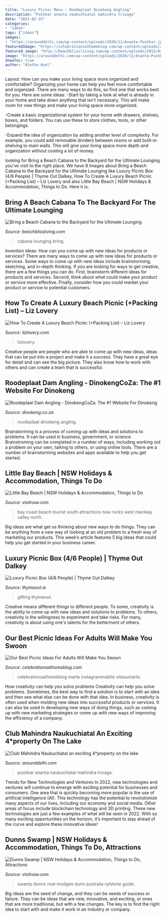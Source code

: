 ```yaml
---
title: "Luxury Picnic Menu - Roodeplaat Dinokeng Angling"
description: "Pushkar ananta naukuchiatal mahindra trivago"
date: "2023-02-15"
categories:
- "ideas"
tags: ["ideas"]
images:
- "https://arounddelhi.com/wp-content/uploads/2020/11/Ananta-Pushkar.jpeg"
featuredImage: "https://celebrationsathomeblog.com/wp-content/uploads/2018/10/fall-picnic-food.jpg"
featured_image: "http://beachblissliving.com/wp-content/uploads/2015/04/tent-cabana-.jpg"
image: "https://arounddelhi.com/wp-content/uploads/2020/11/Ananta-Pushkar.jpeg"
ShowToc: true
author: "Aletha Huel"
---
```



Layout: How can you make your living space more organized and comfortable?
Organizing your home can help you feel more comfortable and organized. There are many ways to do this, so find one that works best for you. Here are some ideas:
-Start by taking a look at what is already in your home and take down anything that isn't necessary. This will make room for new things and make your living space more organized.

-Create a basic organizational system for your home with drawers, shelves, boxes, and folders. You can use these to store clothes, tools, or other belongings.

-Expand the idea of organization by adding another level of complexity. For example, you could add removable dividers between rooms or add built-in shelving to main walls. This will give your living space more depth and organization without costing a lot of money.

	

		
looking for Bring a Beach Cabana to the Backyard for the Ultimate Lounging you've visit to the right place. We have 8 Images about Bring a Beach Cabana to the Backyard for the Ultimate Lounging like Luxury Picnic Box (4/6 People) | Thyme Out Dalkey, How To Create A Luxury Beach Picnic (+Packing List) – Liz Lovery and also Little Bay Beach | NSW Holidays &amp; Accommodation, Things to Do. Here it is:
		
    
## Bring A Beach Cabana To The Backyard For The Ultimate Lounging

<img loading=lazy src="http://beachblissliving.com/wp-content/uploads/2015/04/tent-cabana-.jpg" onerror="this.onerror=null;this.src='https://tse3.mm.bing.net/th?id=OIP.GwiGMNB4Gjq8p8_jocjQwAHaGR&amp;pid=15.1';" alt="Bring a Beach Cabana to the Backyard for the Ultimate Lounging">

_Source: beachblissliving.com_

>cabana lounging bring. 

	

Invention ideas: How can you come up with new ideas for products or services?
There are many ways to come up with new ideas for products or services. Some ways to come up with new ideas include brainstorming, sketching, and in-depth thinking. If you are looking for ways to get creative, there are a few things you can do. First, brainstorm different ideas for products and services. Second, think about what could make your product or service more effective. Finally, consider how you could market your product or service to potential customers.

    
## How To Create A Luxury Beach Picnic (+Packing List) – Liz Lovery

<img loading=lazy src="https://www.lizlovery.com/wp-content/uploads/2021/04/IMG_6834_jpg-2-min-1152x1536.jpg" onerror="this.onerror=null;this.src='https://tse4.mm.bing.net/th?id=OIP.5IJv0WABFAZzNQAkvf_BtwHaJ4&amp;pid=15.1';" alt="How To Create A Luxury Beach Picnic (+Packing List) – Liz Lovery">

_Source: lizlovery.com_

>lizlovery. 

	

Creative people are people who are able to come up with new ideas, ideas that can be put into a project and make it a success. They have a great eye for detail and can see the big picture. They also know how to work with others and can create a team that is successful.

    
## Roodeplaat Dam Angling - DinokengCoZa: The #1 Website For Dinokeng

<img loading=lazy src="https://dinokeng.co.za/wp-content/uploads/2020/12/Roodeplaat-Dam-Angling-Grounds-feature-photo.jpg" onerror="this.onerror=null;this.src='https://tse2.mm.bing.net/th?id=OIP.qXcgqh7n9sV0-QMgtj5MlwHaFj&amp;pid=15.1';" alt="Roodeplaat Dam Angling - DinokengCoZa: The #1 Website For Dinokeng">

_Source: dinokeng.co.za_

>roodeplaat dinokeng angling. 

	

Brainstorming is a process of coming up with ideas and solutions to problems. It can be used in business, government, or science. Brainstroming can be completed in a number of ways, including working out a problem on your own, talking to others, or using online tools. There are a number of brainstorming websites and apps available to help you get started.

    
## Little Bay Beach | NSW Holidays &amp; Accommodation, Things To Do

<img loading=lazy src="https://assets.atdw-online.com.au/images/b4b69accb14ca6b86186ae98ecd54945.jpeg?rect=400" onerror="this.onerror=null;this.src='https://tse4.mm.bing.net/th?id=OIP.JvL9DHz15IoBPKL-3fwJ2gHaDt&amp;pid=15.1';" alt="Little Bay Beach | NSW Holidays &amp; Accommodation, Things to Do">

_Source: visitnsw.com_

>bay coast beach tourist south attractions nsw rocks west macleay valley north. 

	

Big ideas are what get us thinking about new ways to do things. They can be anything from a new way of looking at an old problem to a fresh way of marketing our products. This week’s article features 5 big ideas that could help you get started in your business career.

    
## Luxury Picnic Box (4/6 People) | Thyme Out Dalkey

<img loading=lazy src="https://thymeout.ie/wp-content/uploads/2021/04/TOWIP.4241-2048x1365.jpg" onerror="this.onerror=null;this.src='https://tse2.mm.bing.net/th?id=OIP.Et7FNbCz94YYqf0TClv9PgHaE7&amp;pid=15.1';" alt="Luxury Picnic Box (4/6 People) | Thyme Out Dalkey">

_Source: thymeout.ie_

>gifting thymeout. 

	

Creative means different things to different people. To some, creativity is the ability to come up with new ideas and solutions to problems. To others, creativity is the willingness to experiment and take risks. For many, creativity is about using one's talents for the betterment of others.

    
## Our Best Picnic Ideas For Adults Will Make You Swoon

<img loading=lazy src="https://celebrationsathomeblog.com/wp-content/uploads/2018/10/fall-picnic-food.jpg" onerror="this.onerror=null;this.src='https://tse2.mm.bing.net/th?id=OIP.n6nhRy5OC0PQoKGa8mlvrgHaLH&amp;pid=15.1';" alt="Our Best Picnic Ideas For Adults Will Make You Swoon">

_Source: celebrationsathomeblog.com_

>celebrationsathomeblog marte instagrammabile vitasumarte. 

	

How creativity can help you solve problems
Creativity can help you solve problems. Sometimes, the best way to find a solution is to start with an idea and then see what else can be done with that idea. In business, creativity is often used when molding new ideas into successful products or services. It can also be used in developing new ways of doing things, such as coming up with new marketing strategies or come up with new ways of improving the efficiency of a company.

    
## Club Mahindra Naukuchiatal An Exciting 4*property On The Lake

<img loading=lazy src="https://arounddelhi.com/wp-content/uploads/2020/11/Ananta-Pushkar.jpeg" onerror="this.onerror=null;this.src='https://tse2.mm.bing.net/th?id=OIP.-1bLvOnfplKwjwLtjND0HQHaEa&amp;pid=15.1';" alt="Club Mahindra Naukuchiatal an exciting 4*property on the lake">

_Source: arounddelhi.com_

>pushkar ananta naukuchiatal mahindra trivago. 

	

Trends for New Technologies and Ventures
In 2022, new technologies and ventures will continue to emerge with exciting potential for businesses and consumers. One area that is quickly becoming more popular is the use of artificial intelligence (AI). This technology has the potential to revolutionize many aspects of our lives, including our economy and social media. Other areas of focus include blockchain technology and 3D printing. These new technologies are just a few examples of what will be seen in 2022. With so many exciting opportunities on the horizon, it’s important to stay ahead of the curve and explore these innovative ideas!

    
## Dunns Swamp | NSW Holidays &amp; Accommodation, Things To Do, Attractions

<img loading=lazy src="https://assets.atdw-online.com.au/images/6ce4b6a127285afcb6b6ba573030bf8e.jpeg?rect=0" onerror="this.onerror=null;this.src='https://tse1.mm.bing.net/th?id=OIP.0LKEMWt8Q_e475vFSYD4FgHaFj&amp;pid=15.1';" alt="Dunns Swamp | NSW Holidays &amp; Accommodation, Things to Do, Attractions">

_Source: visitnsw.com_

>swamp dunns nsw mudgee dunn australia rylstone guide. 

	

Big ideas are the seed of change, and they can be seeds of success or failure. They can be ideas that are new, innovative, and exciting, or ones that are more traditional, but with a few changes. The key is to find the right idea to start with and make it work in an industry or company.


